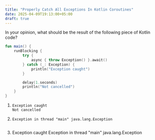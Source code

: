 ```yaml
---
title: "Properly Catch All Exceptions In Kotlin Coroutines"
date: 2025-04-09T19:13:00+05:00
draft: true
---
```


In your opinion, what should be the result of the following piece of Kotlin code?

```kotlin
fun main() {
    runBlocking {
        try {
            async { throw Exception() }.await()
        } catch (_: Exception) {
            println("Exception caught")
        }

        delay(1.seconds)
        println("Not cancelled")
    }
}
```

1. ```
   Exception caught
   Not cancelled
   ```

2. ```
   Exception in thread "main" java.lang.Exception
   ```

   ```
3. Exception caught
   Exception in thread "main" java.lang.Exception
   ```
